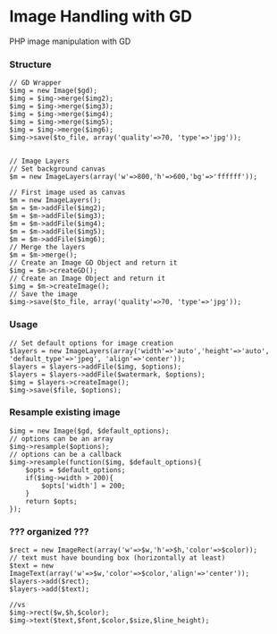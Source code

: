 Image Handling with GD
=======

PHP image manipulation with GD



### Structure

    // GD Wrapper
    $img = new Image($gd);
    $img = $img->merge($img2);
    $img = $img->merge($img3);
    $img = $img->merge($img4);
    $img = $img->merge($img5);
    $img = $img->merge($img6);
    $img->save($to_file, array('quality'=>70, 'type'=>'jpg'));


    // Image Layers
    // Set background canvas
    $m = new ImageLayers(array('w'=>800,'h'=>600,'bg'=>'ffffff'));
    
    // First image used as canvas
    $m = new ImageLayers();
    $m = $m->addFile($img2);
    $m = $m->addFile($img3);
    $m = $m->addFile($img4);
    $m = $m->addFile($img5);
    $m = $m->addFile($img6);
    // Merge the layers
    $m = $m->merge();
    // Create an Image GD Object and return it
    $img = $m->createGD();
    // Create an Image Object and return it
    $img = $m->createImage();
    // Save the image
    $img->save($to_file, array('quality'=>70, 'type'=>'jpg'));
    
    

### Usage
    
    // Set default options for image creation
    $layers = new ImageLayers(array('width'=>'auto','height'=>'auto', 'default_type'=>'jpeg', 'align'=>'center'));
    $layers = $layers->addFile($img, $options);
    $layers = $layers->addFile($watermark, $options);
    $img = $layers->createImage();
    $img->save($file, $options);
    
### Resample existing image

    $img = new Image($gd, $default_options);
    // options can be an array
    $img->resample($options);
    // options can be a callback
    $img->resample(function($img, $default_options){
        $opts = $default_options;
        if($img->width > 200){
            $opts['width'] = 200;
        }
        return $opts;
    });


### ??? organized ???

    $rect = new ImageRect(array('w'=>$w,'h'=>$h,'color'=>$color));
    // text must have bounding box (horizontally at least) 
    $text = new ImageText(array('w'=>$w,'color'=>$color,'align'=>'center')); 
    $layers->add($rect);
    $layers->add($text);
    
    //vs
    $img->rect($w,$h,$color);
    $img->text($text,$font,$color,$size,$line_height);
    
